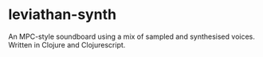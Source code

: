 # leviathan-synth

An MPC-style soundboard using a mix of sampled and synthesised voices.
Written in Clojure and Clojurescript.
